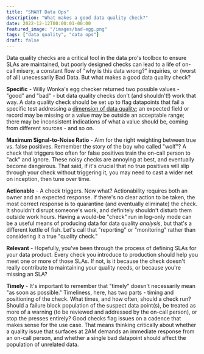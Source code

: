 ```yaml
---
title: "SMART Data Ops"
description: "What makes a good data quality check?"
date: 2022-12-12T00:00:01-00:00
featured_image: "/images/bad-egg.png"
tags: ["data quality", "data ops"]
draft: false
---
```


Data quality checks are a critical tool in the data pro's toolbox to ensure SLAs are maintained, but poorly designed checks can lead to a life of on-call misery, a constant flow of "why is this data wrong?" inquiries, or (worst of all) unecessarily Bad Data. But what makes a good data quality check?

**Specific** - Willy Wonka's egg checker returned two possible values - "good" and "bad" - but data quality checks don't (and shouldn't!) work that way. A data quality check should be set up to flag datapoints that fail a specific test addressing a [dimension of data quality](posts/data-quality-dimensions); an expected field or record may be missing or a value may be outside an acceptable range; there may be inconsistent indications of what a value should be, coming from different sources - and so on. 

**Maximum Signal-to-Noise Ratio** - Aim for the right weighting between true vs. false positives. Remember the story of the boy who called "wolf"? A check that triggers too often for false positives train the on-call person to "ack" and ignore. These noisy checks are annoying at best, and eventually become dangerous. That said, if it's crucial that no true positives will slip through your check without triggering it, you may need to cast a wider net on inception, then tune over time.

**Actionable** - A check triggers. Now what? Actionability requires both an owner and an expected response. If there's no clear action to be taken, the most correct response is to quarantine (and eventually eliminate) the check. It shouldn't disrupt someone's work, and definitely shouldn't disturb them outside work hours. Having a would-be "check" run in log-only mode can be a useful means of producing data for data quality _analysis_, but that's a different kettle of fish. Let's call that "reporting" or "monitoring" rather than considering it a true "quality check."

**Relevant** - Hopefully, you've been through the process of defining SLAs for your data product. Every check you introduce to production should help you meet one or more of those SLAs. If not, is it because the check doesn't really contribute to maintaining your quality needs, or because you're missing an SLA?

**Timely** - It's important to remember that "timely" doesn't necessarily mean "as soon as possible." Timeliness, here, has two parts - timing and positioning of the check. What times, and how often, should a check run? Should a failure block population of the suspect data point(s), be treated as more of a warning (to be reviewed and addressed by the on-call person), or stop the presses entirely? Good checks flag issues on a cadence that makes sense for the use case. That means thinking critically about whether a quality issue that surfaces at 2AM demands an immediate response from an on-call person, and whether a single bad datapoint should affect the population of unrelated data.
